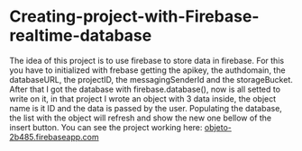# Creating-project-with-Firebase-realtime-database
The idea of this project is to use firebase to store data in firebase.
For this you have to initialized with frebase getting the apikey, the authdomain, the databaseURL, the projectID, the messagingSenderId and the storageBucket. 
After that I got the database with firebase.database(), now is all setted to write on it, in that project I wrote an object with 3 data inside, the object name is it ID and the data is passed by the user. Populating the database, the list with the object will refresh and show the new one bellow of the insert button.
You can see the project working here: [objeto-2b485.firebaseapp.com](https://objeto-2b485.firebaseapp.com)

